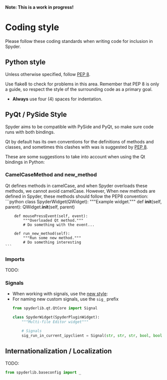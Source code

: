 **Note: This is a work in progress!**

# Coding style

Please follow these coding standards when writing code for inclusion in Spyder.

## Python style

Unless otherwise specified, follow [PEP 8](https://www.python.org/dev/peps/pep-0008/).

Use flake8 to check for problems in this area. Remember that PEP 8 is only a guide, so respect the style of the surrounding code as a primary goal.

* **Always** use four (4) spaces for indentation.

## PyQt / PySide Style
Spyder aims to be compatible with PySide and PyQt, so make sure code runs with both bindings.

Qt by default has its own conventions for the definitions of methods and classes, and sometimes this clashes with was is suggested by [PEP 8](https://www.python.org/dev/peps/pep-0008/). 

These are some suggestions to take into account when using the Qt bindings in Python:

### CamelCaseMethod and new_method
Qt defines methods in camelCase, and when Spyder overloads these methods, we cannot avoid camelCase. However, When new methods are defined in Spyder, these methods should follow the PEP8 convention:
    ```python
    class SpyderWidget(QWidget):
        """Example widget."""
        def __init__(self, parent):
            QWidget.__init__(self, parent)
    
        def mousePressEvent(self, event):
            """Overloaded Qt method."""
            # Do something with the event...

        def run_new_method(self):
            """Run some new method."""
            # Do something interesting
    ```

### Imports
TODO:

### Signals
- When working with signals, use the [new style](http://pyqt.sourceforge.net/Docs/PyQt4/new_style_signals_slots.html):
- For naming new custom signals, use the `sig_` prefix
    ```python
    from spyderlib.qt.QtCore import Signal
    
    class SpyderWidget(SpyderPluginWidget):
        """Multi-file Editor widget"""    

        # Signals
        sig_run_in_current_ipyclient = Signal(str, str, str, bool, bool)
    
    ```

## Internationalization / Localization
TODO:

```python
from spyderlib.baseconfig import _


```
